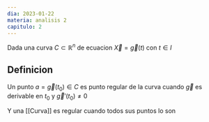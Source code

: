 ```yaml
---
dia: 2023-01-22
materia: analisis 2
capitulo: 2
---
```

Dada una curva $C \subset \mathbb{R}^n$ de ecuacion $\vec{X} = \vec{g}(t)$ con $t \in I$

## Definicion
Un punto $a = \vec{g}(t_0) \in C$  es punto regular de la curva cuando $\vec{g}$ es derivable en $t_0$ y $\vec{g}'(t_0) \ne 0$

Y una [[Curva]] es regular cuando todos sus puntos lo son